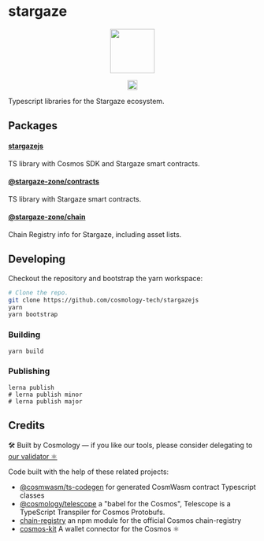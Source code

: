 # stargaze 

<p align="center" width="100%">
    <img height="90" src="https://user-images.githubusercontent.com/545047/184694732-f4a3d397-14fb-415a-9562-a532f510f812.png" />
</p>

<p align="center" width="100%">
   <a href="https://github.com/cosmology-tech/stargazejs/blob/main/LICENSE"><img height="20" src="https://img.shields.io/badge/license-MIT-blue.svg"></a>
</p>

Typescript libraries for the Stargaze ecosystem.

## Packages

#### [stargazejs](packages/stargazejs)

TS library with Cosmos SDK and Stargaze smart contracts.

#### [@stargaze-zone/contracts](packages/contracts)

TS library with Stargaze smart contracts.

#### [@stargaze-zone/chain](packages/chain)

Chain Registry info for Stargaze, including asset lists.

## Developing

Checkout the repository and bootstrap the yarn workspace:

```sh
# Clone the repo.
git clone https://github.com/cosmology-tech/stargazejs
yarn
yarn bootstrap
```

### Building

```sh
yarn build
```
### Publishing

```
lerna publish
# lerna publish minor
# lerna publish major
```
## Credits

🛠 Built by Cosmology — if you like our tools, please consider delegating to [our validator ⚛️](https://cosmology.tech/validator)

Code built with the help of these related projects:

* [@cosmwasm/ts-codegen](https://github.com/CosmWasm/ts-codegen) for generated CosmWasm contract Typescript classes
* [@cosmology/telescope](https://github.com/cosmology-tech/telescope) a "babel for the Cosmos", Telescope is a TypeScript Transpiler for Cosmos Protobufs.
* [chain-registry](https://github.com/cosmology/chain-registry) an npm module for the official Cosmos chain-registry
* [cosmos-kit](https://github.com/cosmology-tech/cosmos-kit) A wallet connector for the Cosmos ⚛️
